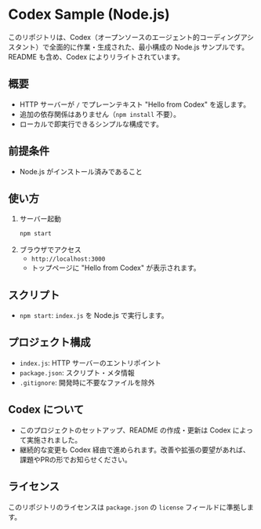 # Codex Sample (Node.js)

このリポジトリは、Codex（オープンソースのエージェント的コーディングアシスタント）で全面的に作業・生成された、最小構成の Node.js サンプルです。README も含め、Codex によりリライトされています。

## 概要

- HTTP サーバーが `/` でプレーンテキスト "Hello from Codex" を返します。
- 追加の依存関係はありません（`npm install` 不要）。
- ローカルで即実行できるシンプルな構成です。

## 前提条件

- Node.js がインストール済みであること

## 使い方

1. サーバー起動
   ```bash
   npm start
   ```
2. ブラウザでアクセス
   - `http://localhost:3000`
   - トップページに "Hello from Codex" が表示されます。

## スクリプト

- `npm start`: `index.js` を Node.js で実行します。

## プロジェクト構成

- `index.js`: HTTP サーバーのエントリポイント
- `package.json`: スクリプト・メタ情報
- `.gitignore`: 開発時に不要なファイルを除外

## Codex について

- このプロジェクトのセットアップ、README の作成・更新は Codex によって実施されました。
- 継続的な変更も Codex 経由で進められます。改善や拡張の要望があれば、課題やPRの形でお知らせください。

## ライセンス

このリポジトリのライセンスは `package.json` の `license` フィールドに準拠します。
